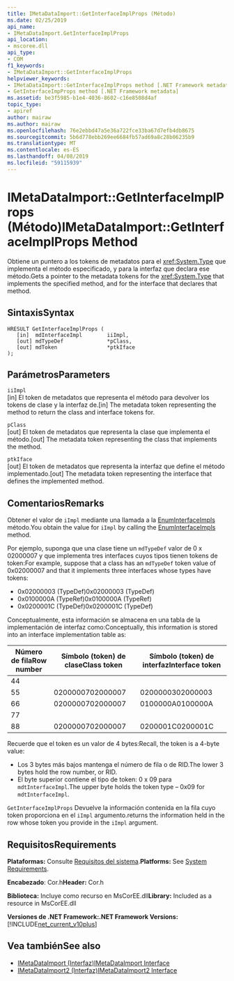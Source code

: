 ```yaml
---
title: IMetaDataImport::GetInterfaceImplProps (Método)
ms.date: 02/25/2019
api_name:
- IMetaDataImport.GetInterfaceImplProps
api_location:
- mscoree.dll
api_type:
- COM
f1_keywords:
- IMetaDataImport::GetInterfaceImplProps
helpviewer_keywords:
- IMetaDataImport::GetInterfaceImplProps method [.NET Framework metadata]
- GetInterfaceImpProps method [.NET Framework metadata]
ms.assetid: be3f5985-b1e4-4036-8602-c16e8508d4af
topic_type:
- apiref
author: mairaw
ms.author: mairaw
ms.openlocfilehash: 76e2ebbd47a5e36a722fce33ba67d7efb4db8675
ms.sourcegitcommit: 5b6d778ebb269ee6684fb57ad69a8c28b06235b9
ms.translationtype: MT
ms.contentlocale: es-ES
ms.lasthandoff: 04/08/2019
ms.locfileid: "59115939"
---
```

# <a name="imetadataimportgetinterfaceimplprops-method"></a><span data-ttu-id="df6ea-102">IMetaDataImport::GetInterfaceImplProps (Método)</span><span class="sxs-lookup"><span data-stu-id="df6ea-102">IMetaDataImport::GetInterfaceImplProps Method</span></span>
<span data-ttu-id="df6ea-103">Obtiene un puntero a los tokens de metadatos para el <xref:System.Type> que implementa el método especificado, y para la interfaz que declara ese método.</span><span class="sxs-lookup"><span data-stu-id="df6ea-103">Gets a pointer to the metadata tokens for the <xref:System.Type> that implements the specified method, and for the interface that declares that method.</span></span>
  
## <a name="syntax"></a><span data-ttu-id="df6ea-104">Sintaxis</span><span class="sxs-lookup"><span data-stu-id="df6ea-104">Syntax</span></span>  
  
```  
HRESULT GetInterfaceImplProps (  
   [in]  mdInterfaceImpl        iiImpl,  
   [out] mdTypeDef              *pClass,  
   [out] mdToken                *ptkIface  
);  
```  
  
## <a name="parameters"></a><span data-ttu-id="df6ea-105">Parámetros</span><span class="sxs-lookup"><span data-stu-id="df6ea-105">Parameters</span></span>  
 `iiImpl`  
 <span data-ttu-id="df6ea-106">[in] El token de metadatos que representa el método para devolver los tokens de clase y la interfaz de.</span><span class="sxs-lookup"><span data-stu-id="df6ea-106">[in] The metadata token representing the method to return the class and interface tokens for.</span></span>  
  
 `pClass`  
 <span data-ttu-id="df6ea-107">[out] El token de metadatos que representa la clase que implementa el método.</span><span class="sxs-lookup"><span data-stu-id="df6ea-107">[out] The metadata token representing the class that implements the method.</span></span>  
  
 `ptkIface`  
 <span data-ttu-id="df6ea-108">[out] El token de metadatos que representa la interfaz que define el método implementado.</span><span class="sxs-lookup"><span data-stu-id="df6ea-108">[out] The metadata token representing the interface that defines the implemented method.</span></span>  

## <a name="remarks"></a><span data-ttu-id="df6ea-109">Comentarios</span><span class="sxs-lookup"><span data-stu-id="df6ea-109">Remarks</span></span>

 <span data-ttu-id="df6ea-110">Obtener el valor de `iImpl` mediante una llamada a la [EnumInterfaceImpls](imetadataimport-enuminterfaceimpls-method.md) método.</span><span class="sxs-lookup"><span data-stu-id="df6ea-110">You obtain the value for `iImpl` by calling the [EnumInterfaceImpls](imetadataimport-enuminterfaceimpls-method.md) method.</span></span>
 
 <span data-ttu-id="df6ea-111">Por ejemplo, suponga que una clase tiene un `mdTypeDef` valor de 0 x 02000007 y que implementa tres interfaces cuyos tipos tienen tokens de token:</span><span class="sxs-lookup"><span data-stu-id="df6ea-111">For example, suppose that a class has an `mdTypeDef` token value of 0x02000007 and that it implements three interfaces whose types have tokens:</span></span> 

- <span data-ttu-id="df6ea-112">0x02000003 (TypeDef)</span><span class="sxs-lookup"><span data-stu-id="df6ea-112">0x02000003 (TypeDef)</span></span>
- <span data-ttu-id="df6ea-113">0x0100000A (TypeRef)</span><span class="sxs-lookup"><span data-stu-id="df6ea-113">0x0100000A (TypeRef)</span></span>
- <span data-ttu-id="df6ea-114">0x0200001C (TypeDef)</span><span class="sxs-lookup"><span data-stu-id="df6ea-114">0x0200001C (TypeDef)</span></span>

<span data-ttu-id="df6ea-115">Conceptualmente, esta información se almacena en una tabla de la implementación de interfaz como:</span><span class="sxs-lookup"><span data-stu-id="df6ea-115">Conceptually, this information is stored into an interface implementation table as:</span></span>

| <span data-ttu-id="df6ea-116">Número de fila</span><span class="sxs-lookup"><span data-stu-id="df6ea-116">Row number</span></span> | <span data-ttu-id="df6ea-117">Símbolo (token) de clase</span><span class="sxs-lookup"><span data-stu-id="df6ea-117">Class token</span></span> | <span data-ttu-id="df6ea-118">Símbolo (token) de interfaz</span><span class="sxs-lookup"><span data-stu-id="df6ea-118">Interface token</span></span> |
|------------|-------------|-----------------|
| <span data-ttu-id="df6ea-119">4</span><span class="sxs-lookup"><span data-stu-id="df6ea-119">4</span></span>          |             |                 |
| <span data-ttu-id="df6ea-120">5</span><span class="sxs-lookup"><span data-stu-id="df6ea-120">5</span></span>          | <span data-ttu-id="df6ea-121">02000007</span><span class="sxs-lookup"><span data-stu-id="df6ea-121">02000007</span></span>    | <span data-ttu-id="df6ea-122">02000003</span><span class="sxs-lookup"><span data-stu-id="df6ea-122">02000003</span></span>        |
| <span data-ttu-id="df6ea-123">6</span><span class="sxs-lookup"><span data-stu-id="df6ea-123">6</span></span>          | <span data-ttu-id="df6ea-124">02000007</span><span class="sxs-lookup"><span data-stu-id="df6ea-124">02000007</span></span>    | <span data-ttu-id="df6ea-125">0100000A</span><span class="sxs-lookup"><span data-stu-id="df6ea-125">0100000A</span></span>        |
| <span data-ttu-id="df6ea-126">7</span><span class="sxs-lookup"><span data-stu-id="df6ea-126">7</span></span>          |             |                 |
| <span data-ttu-id="df6ea-127">8</span><span class="sxs-lookup"><span data-stu-id="df6ea-127">8</span></span>          | <span data-ttu-id="df6ea-128">02000007</span><span class="sxs-lookup"><span data-stu-id="df6ea-128">02000007</span></span>    | <span data-ttu-id="df6ea-129">0200001C</span><span class="sxs-lookup"><span data-stu-id="df6ea-129">0200001C</span></span>        |

<span data-ttu-id="df6ea-130">Recuerde que el token es un valor de 4 bytes:</span><span class="sxs-lookup"><span data-stu-id="df6ea-130">Recall, the token is a 4-byte value:</span></span>

- <span data-ttu-id="df6ea-131">Los 3 bytes más bajos mantenga el número de fila o de RID.</span><span class="sxs-lookup"><span data-stu-id="df6ea-131">The lower 3 bytes hold the row number, or RID.</span></span>
- <span data-ttu-id="df6ea-132">El byte superior contiene el tipo de token: 0 x 09 para `mdtInterfaceImpl`.</span><span class="sxs-lookup"><span data-stu-id="df6ea-132">The upper byte holds the token type – 0x09 for `mdtInterfaceImpl`.</span></span>

`GetInterfaceImplProps` <span data-ttu-id="df6ea-133">Devuelve la información contenida en la fila cuyo token proporciona en el `iImpl` argumento.</span><span class="sxs-lookup"><span data-stu-id="df6ea-133">returns the information held in the row whose token you provide in the `iImpl` argument.</span></span> 
  
## <a name="requirements"></a><span data-ttu-id="df6ea-134">Requisitos</span><span class="sxs-lookup"><span data-stu-id="df6ea-134">Requirements</span></span>  
 <span data-ttu-id="df6ea-135">**Plataformas:** Consulte [Requisitos del sistema](../../../../docs/framework/get-started/system-requirements.md).</span><span class="sxs-lookup"><span data-stu-id="df6ea-135">**Platforms:** See [System Requirements](../../../../docs/framework/get-started/system-requirements.md).</span></span>  
  
 <span data-ttu-id="df6ea-136">**Encabezado**: Cor.h</span><span class="sxs-lookup"><span data-stu-id="df6ea-136">**Header:** Cor.h</span></span>  
  
 <span data-ttu-id="df6ea-137">**Biblioteca:** Incluye como recurso en MsCorEE.dll</span><span class="sxs-lookup"><span data-stu-id="df6ea-137">**Library:** Included as a resource in MsCorEE.dll</span></span>  
  
 **<span data-ttu-id="df6ea-138">Versiones de .NET Framework:</span><span class="sxs-lookup"><span data-stu-id="df6ea-138">.NET Framework Versions:</span></span>** [!INCLUDE[net_current_v10plus](../../../../includes/net-current-v10plus-md.md)]  
  
## <a name="see-also"></a><span data-ttu-id="df6ea-139">Vea también</span><span class="sxs-lookup"><span data-stu-id="df6ea-139">See also</span></span>

- [<span data-ttu-id="df6ea-140">IMetaDataImport (Interfaz)</span><span class="sxs-lookup"><span data-stu-id="df6ea-140">IMetaDataImport Interface</span></span>](../../../../docs/framework/unmanaged-api/metadata/imetadataimport-interface.md)
- [<span data-ttu-id="df6ea-141">IMetaDataImport2 (Interfaz)</span><span class="sxs-lookup"><span data-stu-id="df6ea-141">IMetaDataImport2 Interface</span></span>](../../../../docs/framework/unmanaged-api/metadata/imetadataimport2-interface.md)
